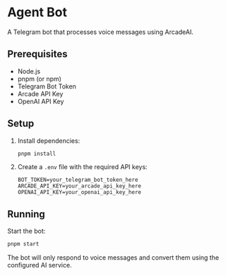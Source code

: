 # Agent Bot

A Telegram bot that processes voice messages using ArcadeAI.

## Prerequisites

- Node.js
- pnpm (or npm)
- Telegram Bot Token
- Arcade API Key
- OpenAI API Key

## Setup

1. Install dependencies:
   ```bash
   pnpm install
   ```

2. Create a `.env` file with the required API keys:
   ```
   BOT_TOKEN=your_telegram_bot_token_here
   ARCADE_API_KEY=your_arcade_api_key_here
   OPENAI_API_KEY=your_openai_api_key_here
   ```

## Running

Start the bot:
```bash
pnpm start
```

The bot will only respond to voice messages and convert them using the configured AI service.